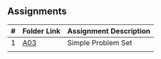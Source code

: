 ## Assignments

|    #   | Folder Link  | Assignment Description                    |
| :----: | ------------ | ----------------------------------------- |
|    1   | [A03](./A03) | Simple Problem Set                        |
|        |              |                                           |
